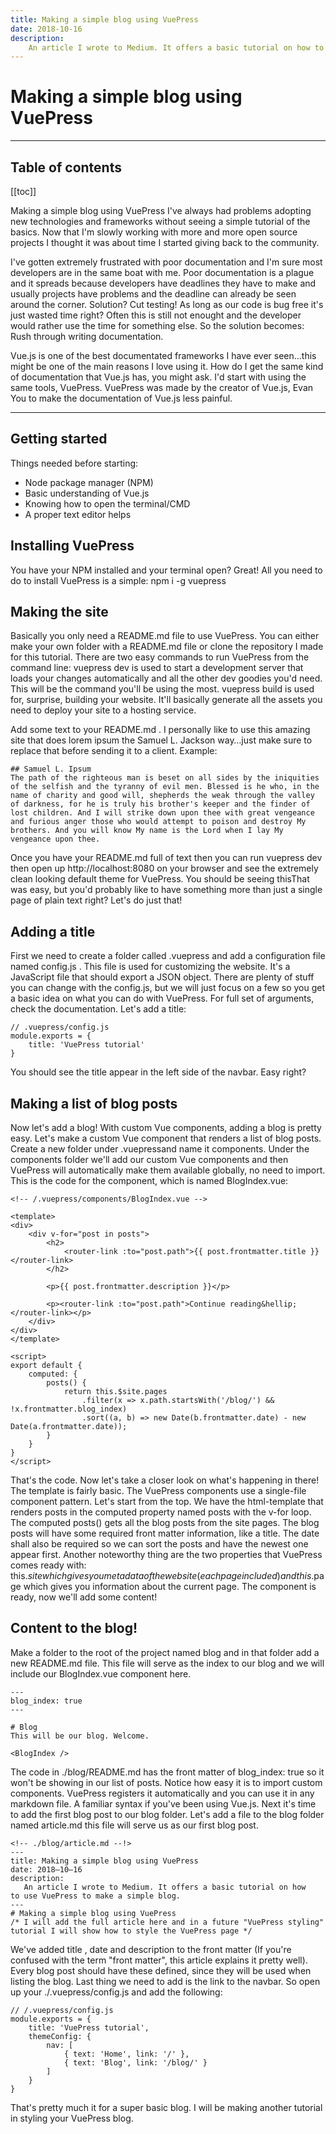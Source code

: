 ```yaml
---
title: Making a simple blog using VuePress
date: 2018-10-16
description:
    An article I wrote to Medium. It offers a basic tutorial on how to use VuePress to make a simple blog.
---
```


# Making a simple blog using VuePress

---
## Table of contents

[[toc]]

Making a simple blog using VuePress
I've always had problems adopting new technologies and frameworks without seeing a simple tutorial of the basics. Now that I'm slowly working with more and more open source projects I thought it was about time I started giving back to the community.

I've gotten extremely frustrated with poor documentation and I'm sure most developers are in the same boat with me. Poor documentation is a plague and it spreads because developers have deadlines they have to make and usually projects have problems and the deadline can already be seen around the corner. Solution? Cut testing! As long as our code is bug free it's just wasted time right? Often this is still not enought and the developer would rather use the time for something else. So the solution becomes: Rush through writing documentation.

Vue.js is one of the best documentated frameworks I have ever seen…this might be one of the main reasons I love using it. How do I get the same kind of documentation that Vue.js has, you might ask. I'd start with using the same tools, VuePress. VuePress was made by the creator of Vue.js, Evan You to make the documentation of Vue.js less painful.


---

## Getting started
Things needed before starting:

- Node package manager (NPM)
- Basic understanding of Vue.js
- Knowing how to open the terminal/CMD
- A proper text editor helps

## Installing VuePress
You have your NPM installed and your terminal open? Great! All you need to do to install VuePress is a simple:
npm i -g vuepress

## Making the site
Basically you only need a README.md file to use VuePress. You can either make your own folder with a README.md file or clone the repository I made for this tutorial.
There are two easy commands to run VuePress from the command line:
vuepress dev is used to start a development server that loads your changes automatically and all the other dev goodies you'd need. This will be the command you'll be using the most.
vuepress build is used for, surprise, building your website. It'll basically generate all the assets you need to deploy your site to a hosting service.

Add some text to your README.md . I personally like to use this amazing site that does lorem ipsum the Samuel L. Jackson way…just make sure to replace that before sending it to a client. Example: 

```
## Samuel L. Ipsum
The path of the righteous man is beset on all sides by the iniquities of the selfish and the tyranny of evil men. Blessed is he who, in the name of charity and good will, shepherds the weak through the valley of darkness, for he is truly his brother's keeper and the finder of lost children. And I will strike down upon thee with great vengeance and furious anger those who would attempt to poison and destroy My brothers. And you will know My name is the Lord when I lay My vengeance upon thee.
```

Once you have your README.md full of text then you can run vuepress dev then open up http://localhost:8080 on your browser and see the extremely clean looking default theme for VuePress.
You should be seeing thisThat was easy, but you'd probably like to have something more than just a single page of plain text right? Let's do just that!

## Adding a title
First we need to create a folder called .vuepress and add a configuration file named config.js . This file is used for customizing the website. It's a JavaScript file that should export a JSON object. There are plenty of stuff you can change with the config.js, but we will just focus on a few so you get a basic idea on what you can do with VuePress. For full set of arguments, check the documentation.
Let's add a title:

```
// .vuepress/config.js
module.exports = {
    title: 'VuePress tutorial'
}
```

You should see the title appear in the left side of the navbar. Easy right?

## Making a list of blog posts
Now let's add a blog! With custom Vue components, adding a blog is pretty easy. Let's make a custom Vue component that renders a list of blog posts.
Create a new folder under .vuepressand name it components. Under the components folder we'll add our custom Vue components and then VuePress will automatically make them available globally, no need to import.
This is the code for the component, which is named BlogIndex.vue:

```
<!-- /.vuepress/components/BlogIndex.vue -->

<template>
<div>
    <div v-for="post in posts">
        <h2>
            <router-link :to="post.path">{{ post.frontmatter.title }}</router-link>
        </h2>
        
        <p>{{ post.frontmatter.description }}</p>

        <p><router-link :to="post.path">Continue reading&hellip;</router-link></p>
    </div>
</div>
</template>

<script>
export default {
    computed: {
        posts() {
            return this.$site.pages
                .filter(x => x.path.startsWith('/blog/') && !x.frontmatter.blog_index)
                .sort((a, b) => new Date(b.frontmatter.date) - new Date(a.frontmatter.date));
        }
    }
}
</script>
```

That's the code. Now let's take a closer look on what's happening in there!
The template is fairly basic. The VuePress components use a single-file component pattern.
Let's start from the top. We have the html-template that renders posts in the computed property named posts with the v-for loop. The computed posts() gets all the blog posts from the site pages. The blog posts will have some required front matter information, like a title. The date shall also be required so we can sort the posts and have the newest one appear first.
Another noteworthy thing are the two properties that VuePress comes ready with: this.$site which gives you meta data of the website (each page included) and this.$page which gives you information about the current page.
The component is ready, now we'll add some content!

## Content to the blog!
Make a folder to the root of the project named blog and in that folder add a new README.md file. This file will serve as the index to our blog and we will include our BlogIndex.vue component here.

```
---
blog_index: true
---

# Blog
This will be our blog. Welcome.

<BlogIndex />
```

The code in ./blog/README.md has the front matter of blog_index: true so it won't be showing in our list of posts.
Notice how easy it is to import custom components. VuePress registers it automatically and you can use it in any markdown file. A familiar syntax if you've been using Vue.js.
Next it's time to add the first blog post to our blog folder. Let's add a file to the blog folder named article.md this file will serve us as our first blog post.

```
<!-- ./blog/article.md --!>
---
title: Making a simple blog using VuePress
date: 2018–10–16
description:
   An article I wrote to Medium. It offers a basic tutorial on how       to use VuePress to make a simple blog.
---
# Making a simple blog using VuePress
/* I will add the full article here and in a future "VuePress styling" tutorial I will show how to style the VuePress page */
```

We've added title , date and description to the front matter (If you're confused with the term "front matter", this article explains it pretty well). Every blog post should have these defined, since they will be used when listing the blog.
Last thing we need to add is the link to the navbar. So open up your ./.vuepress/config.js and add the following:

```
// /.vuepress/config.js
module.exports = {
    title: 'VuePress tutorial',
    themeConfig: {
        nav: [
            { text: 'Home', link: '/' },
            { text: 'Blog', link: '/blog/' }
        ]
    }
}
```

That's pretty much it for a super basic blog. I will be making another tutorial in styling your VuePress blog.